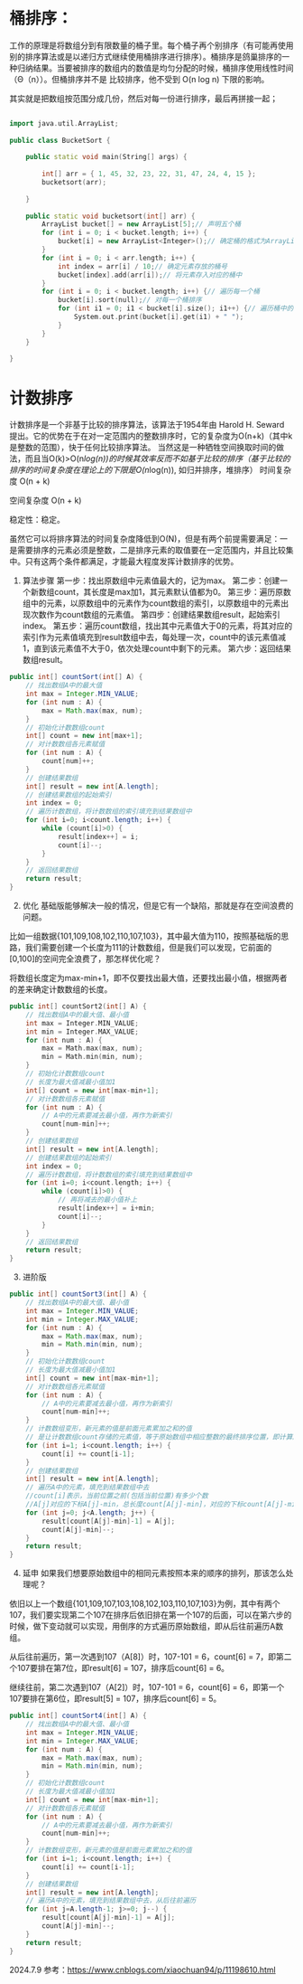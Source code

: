 # 桶排序：
  工作的原理是将数组分到有限数量的桶子里。每个桶子再个别排序（有可能再使用别的排序算法或是以递归方式继续使用桶排序进行排序）。桶排序是鸽巢排序的一种归纳结果。当要被排序的数组内的数值是均匀分配的时候，桶排序使用线性时间（Θ（n））。但桶排序并不是 比较排序，他不受到 O(n log n) 下限的影响。

其实就是把数组按范围分成几份，然后对每一份进行排序，最后再拼接一起；
```cpp

import java.util.ArrayList;
 
public class BucketSort {
 
	public static void main(String[] args) {
 
		int[] arr = { 1, 45, 32, 23, 22, 31, 47, 24, 4, 15 };
		bucketsort(arr);
 
	}
 
	public static void bucketsort(int[] arr) {
		ArrayList bucket[] = new ArrayList[5];// 声明五个桶
		for (int i = 0; i < bucket.length; i++) {
			bucket[i] = new ArrayList<Integer>();// 确定桶的格式为ArrayList
		}
		for (int i = 0; i < arr.length; i++) {
			int index = arr[i] / 10;// 确定元素存放的桶号
			bucket[index].add(arr[i]);// 将元素存入对应的桶中
		}
		for (int i = 0; i < bucket.length; i++) {// 遍历每一个桶
			bucket[i].sort(null);// 对每一个桶排序
			for (int i1 = 0; i1 < bucket[i].size(); i1++) {// 遍历桶中的元素并输出
				System.out.print(bucket[i].get(i1) + " ");
			}
		}
	}
 
}
```
# 计数排序
  计数排序是一个非基于比较的排序算法，该算法于1954年由 Harold H. Seward 提出。它的优势在于在对一定范围内的整数排序时，它的复杂度为Ο(n+k)（其中k是整数的范围），快于任何比较排序算法。 当然这是一种牺牲空间换取时间的做法，而且当O(k)>O(n*log(n))的时候其效率反而不如基于比较的排序（基于比较的排序的时间复杂度在理论上的下限是O(n*log(n)), 如归并排序，堆排序）
  时间复杂度 O(n + k)

  空间复杂度 O(n + k)

  稳定性：稳定。

  虽然它可以将排序算法的时间复杂度降低到O(N)，但是有两个前提需要满足：一是需要排序的元素必须是整数，二是排序元素的取值要在一定范围内，并且比较集中。只有这两个条件都满足，才能最大程度发挥计数排序的优势。

1. 算法步骤
   第一步：找出原数组中元素值最大的，记为max。
   第二步：创建一个新数组count，其长度是max加1，其元素默认值都为0。
   第三步：遍历原数组中的元素，以原数组中的元素作为count数组的索引，以原数组中的元素出现次数作为count数组的元素值。
   第四步：创建结果数组result，起始索引index。
   第五步：遍历count数组，找出其中元素值大于0的元素，将其对应的索引作为元素值填充到result数组中去，每处理一次，count中的该元素值减1，直到该元素值不大于0，依次处理count中剩下的元素。
   第六步：返回结果数组result。
```java
public int[] countSort(int[] A) {
    // 找出数组A中的最大值
    int max = Integer.MIN_VALUE;
    for (int num : A) {
        max = Math.max(max, num);
    }
    // 初始化计数数组count
    int[] count = new int[max+1];
    // 对计数数组各元素赋值
    for (int num : A) {
        count[num]++;
    }
    // 创建结果数组
    int[] result = new int[A.length];
    // 创建结果数组的起始索引
    int index = 0;
    // 遍历计数数组，将计数数组的索引填充到结果数组中
    for (int i=0; i<count.length; i++) {
        while (count[i]>0) {
            result[index++] = i;
            count[i]--;
        }
    }
    // 返回结果数组
    return result;
}
```
2. 优化
基础版能够解决一般的情况，但是它有一个缺陷，那就是存在空间浪费的问题。

比如一组数据{101,109,108,102,110,107,103}，其中最大值为110，按照基础版的思路，我们需要创建一个长度为111的计数数组，但是我们可以发现，它前面的[0,100]的空间完全浪费了，那怎样优化呢？

将数组长度定为max-min+1，即不仅要找出最大值，还要找出最小值，根据两者的差来确定计数数组的长度。
```cpp
public int[] countSort2(int[] A) {
    // 找出数组A中的最大值、最小值
    int max = Integer.MIN_VALUE;
    int min = Integer.MAX_VALUE;
    for (int num : A) {
        max = Math.max(max, num);
        min = Math.min(min, num);
    }
    // 初始化计数数组count
    // 长度为最大值减最小值加1
    int[] count = new int[max-min+1];
    // 对计数数组各元素赋值
    for (int num : A) {
        // A中的元素要减去最小值，再作为新索引
        count[num-min]++;
    }
    // 创建结果数组
    int[] result = new int[A.length];
    // 创建结果数组的起始索引
    int index = 0;
    // 遍历计数数组，将计数数组的索引填充到结果数组中
    for (int i=0; i<count.length; i++) {
        while (count[i]>0) {
            // 再将减去的最小值补上
            result[index++] = i+min;
            count[i]--;
        }
    }
    // 返回结果数组
    return result;
}
```
3. 进阶版
```java
public int[] countSort3(int[] A) {
    // 找出数组A中的最大值、最小值
    int max = Integer.MIN_VALUE;
    int min = Integer.MAX_VALUE;
    for (int num : A) {
        max = Math.max(max, num);
        min = Math.min(min, num);
    }
    // 初始化计数数组count
    // 长度为最大值减最小值加1
    int[] count = new int[max-min+1];
    // 对计数数组各元素赋值
    for (int num : A) {
        // A中的元素要减去最小值，再作为新索引
        count[num-min]++;
    }
    // 计数数组变形，新元素的值是前面元素累加之和的值
    // 是让计数数组count存储的元素值，等于原始数组中相应整数的最终排序位置，即计算原始数组中的每个数字在结果数组中处于的位置
    for (int i=1; i<count.length; i++) {
        count[i] += count[i-1];
    }
    // 创建结果数组
    int[] result = new int[A.length];
    // 遍历A中的元素，填充到结果数组中去
    //count[i]表示，当前位置之前(包括当前位置)有多少个数
    //A[j]对应的下标A[j]-min，总长度count[A[j]-min]，对应的下标count[A[j]-min]-1
    for (int j=0; j<A.length; j++) {
        result[count[A[j]-min]-1] = A[j];
        count[A[j]-min]--;
    }
    return result;
}
```
4. 延申
如果我们想要原始数组中的相同元素按照本来的顺序的排列，那该怎么处理呢？

依旧以上一个数组{101,109,107,103,108,102,103,110,107,103}为例，其中有两个107，我们要实现第二个107在排序后依旧排在第一个107的后面，可以在第六步的时候，做下变动就可以实现，用倒序的方式遍历原始数组，即从后往前遍历A数组。

从后往前遍历，第一次遇到107（A[8]）时，107-101 = 6，count[6] = 7，即第二个107要排在第7位，即result[6] = 107，排序后count[6] = 6。

继续往前，第二次遇到107（A[2]）时，107-101 = 6，count[6] = 6，即第一个107要排在第6位，即result[5] = 107，排序后count[6] = 5。
```java
public int[] countSort4(int[] A) {
    // 找出数组A中的最大值、最小值
    int max = Integer.MIN_VALUE;
    int min = Integer.MAX_VALUE;
    for (int num : A) {
        max = Math.max(max, num);
        min = Math.min(min, num);
    }
    // 初始化计数数组count
    // 长度为最大值减最小值加1
    int[] count = new int[max-min+1];
    // 对计数数组各元素赋值
    for (int num : A) {
        // A中的元素要减去最小值，再作为新索引
        count[num-min]++;
    }
    // 计数数组变形，新元素的值是前面元素累加之和的值
    for (int i=1; i<count.length; i++) {
        count[i] += count[i-1];
    }
    // 创建结果数组
    int[] result = new int[A.length];
    // 遍历A中的元素，填充到结果数组中去，从后往前遍历
    for (int j=A.length-1; j>=0; j--) {
        result[count[A[j]-min]-1] = A[j];
        count[A[j]-min]--;
    }
    return result;
}
```

2024.7.9
参考：https://www.cnblogs.com/xiaochuan94/p/11198610.html

